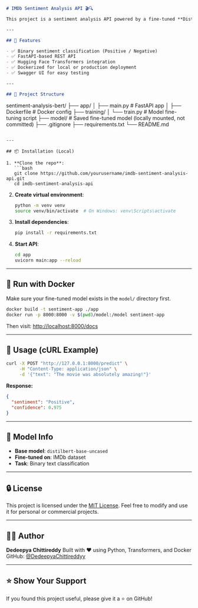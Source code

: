 ```markdown
# IMDb Sentiment Analysis API 🎬🔍

This project is a sentiment analysis API powered by a fine-tuned **DistilBERT** model using the IMDb movie review dataset. The model is served via a **FastAPI** backend and containerized using **Docker** for easy deployment.

---

## 🚀 Features

- ✅ Binary sentiment classification (Positive / Negative)
- ✅ FastAPI-based REST API
- ✅ Hugging Face Transformers integration
- ✅ Dockerized for local or production deployment
- ✅ Swagger UI for easy testing

---

## 📁 Project Structure

```

sentiment-analysis-bert/
├── app/
│   ├── main.py                # FastAPI app
│   ├── Dockerfile             # Docker config
├── training/
│   └── train.py               # Model fine-tuning script
├── model/                     # Saved fine-tuned model (locally mounted, not committed)
├── .gitignore
├── requirements.txt
└── README.md

````

---

## 📦 Installation (Local)

1. **Clone the repo**:
   ```bash
   git clone https://github.com/yourusername/imdb-sentiment-analysis-api.git
   cd imdb-sentiment-analysis-api
````

2. **Create virtual environment**:

   ```bash
   python -m venv venv
   source venv/bin/activate  # On Windows: venv\Scripts\activate
   ```

3. **Install dependencies**:

   ```bash
   pip install -r requirements.txt
   ```

4. **Start API**:

   ```bash
   cd app
   uvicorn main:app --reload
   ```

---

## 🐳 Run with Docker

Make sure your fine-tuned model exists in the `model/` directory first.

```bash
docker build -t sentiment-app ./app
docker run -p 8000:8000 -v $(pwd)/model:/model sentiment-app
```

Then visit: [http://localhost:8000/docs](http://localhost:8000/docs)

---

## 🧪 Usage (cURL Example)

```bash
curl -X POST "http://127.0.0.1:8000/predict" \
     -H "Content-Type: application/json" \
     -d '{"text": "The movie was absolutely amazing!"}'
```

**Response:**

```json
{
  "sentiment": "Positive",
  "confidence": 0.975
}
```

---

## 🧠 Model Info

* **Base model**: `distilbert-base-uncased`
* **Fine-tuned on**: IMDb dataset
* **Task**: Binary text classification

---

## 🔒 License

This project is licensed under the [MIT License](LICENSE). Feel free to modify and use it for personal or commercial projects.

---

## 🙋‍♀️ Author

**Dedeepya Chittireddy**
Built with ❤️ using Python, Transformers, and Docker
GitHub: [@DedeepyaChittireddyy](https://github.com/DedeepyaChittireddyy)

---

## ⭐️ Show Your Support

If you found this project useful, please give it a ⭐️ on GitHub!

